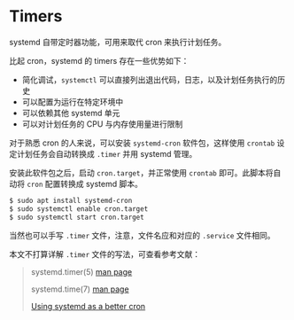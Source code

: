 # Timers

systemd 自带定时器功能，可用来取代 cron 来执行计划任务。

比起 cron，systemd 的 timers 存在一些优势如下：

- 简化调试，`systemctl` 可以直接列出退出代码，日志，以及计划任务执行的历史
- 可以配置为运行在特定环境中
- 可以依赖其他 systemd 单元
- 可以对计划任务的 CPU 与内存使用量进行限制

对于熟悉 cron 的人来说，可以安装 `systemd-cron` 软件包，这样使用 `crontab` 设定计划任务会自动转换成 `.timer` 并用 systemd 管理。

安装此软件包之后，启动 `cron.target`，并正常使用 `crontab` 即可。此脚本将自动将 `cron` 配置转换成 systemd 脚本。

```sh
$ sudo apt install systemd-cron
$ sudo systemctl enable cron.target
$ sudo systemctl start cron.target
```

当然也可以手写 `.timer` 文件，注意，文件名应和对应的 `.service` 文件相同。

本文不打算详解 `.timer` 文件的写法，可查看参考文献：

> systemd.timer(5) [man page](https://manpages.debian.org/buster/systemd/systemd.timer.5.en.html)
> 
> systemd.time(7) [man page](https://manpages.debian.org/buster/systemd/systemd.time.7.en.html)
> 
> [Using systemd as a better cron](https://medium.com/horrible-hacks/using-systemd-as-a-better-cron-a4023eea996d)
